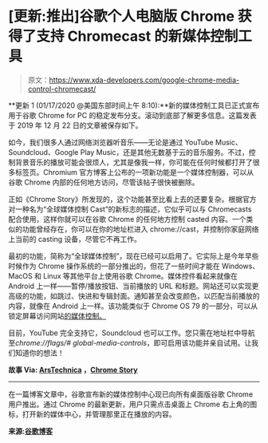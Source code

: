# [更新:推出]谷歌个人电脑版 Chrome 获得了支持 Chromecast 的新媒体控制工具

> 原文：<https://www.xda-developers.com/google-chrome-media-control-chromecast/>

**更新 1 (01/17/2020 @美国东部时间上午 8:10):**新的媒体控制工具已正式宣布用于谷歌 Chrome for PC 的稳定发布分支。滚动到底部了解更多信息。这篇发表于 2019 年 12 月 22 日的文章被保存如下。

如今，我们很多人通过网络浏览器听音乐——无论是通过 YouTube Music、Soundcloud、Google Play Music，还是其他无数基于云的音乐服务。不过，控制背景音乐的播放可能会很烦人，尤其是像我一样，你可能在任何时候都打开了很多标签页。Chromium 官方博客上公布的一项新功能是一个媒体控制器，可以从谷歌 Chrome 内部的任何地方访问，尽管该帖子很快被删除。

正如《Chrome Story》所发现的，这个功能甚至比看上去的还要复杂。根据官方对一种名为“全球媒体控制 Cast”的新标志的描述，它似乎可以与 Chromecasts 配合使用，这样你就可以在谷歌 Chrome 的任何地方控制 casted 内容。一个类似的功能曾经存在，你可以在你的地址栏进入 chrome://cast，并控制你家庭网络上当前的 casting 设备，尽管它不再工作。

最初的功能，简称为“全球媒体控制”，现在已经可以启用了。它实际上是今年早些时候作为 Chrome 操作系统的一部分推出的，但花了一些时间才能在 Windows、MacOS 和 Linux 等其他平台上使用谷歌 Chrome。媒体控件看起来就像在 Android 上一样——暂停/播放按钮、当前播放的 URL 和标题。网站还可以实现更高级的功能，如跳过、快进和专辑封面。通知甚至会改变颜色，以匹配当前播放的内容，就像在 Android 上一样。该功能类似于 Chrome OS 79 的一部分，可以从锁定屏幕访问网站[的媒体控制。](https://www.xda-developers.com/chrome-os-79-media-controls-lock-screen/)

目前，YouTube 完全支持它，Soundcloud 也可以工作。您只需在地址栏中导航至*chrome://flags/# global-media-controls*，即可启用该功能并亲自试用。让我们知道你的想法！

**故事 Via: [ArsTechnica](https://arstechnica.com/gadgets/2019/12/chrome-is-getting-a-dedicated-media-control-button/) ，[Chrome Story](https://www.chromestory.com/2019/12/control-cast-from-chrome-toolbar/)**

* * *

在一篇博客文章中，谷歌宣布新的媒体控制中心现已向所有桌面版谷歌 Chrome 用户推出。通过 Chrome 的最新更新，用户只需点击桌面上 Chrome 右上角的图标，打开新的媒体中心，并管理那里正在播放的内容。

**来源:[谷歌博客](https://www.blog.google/products/chrome/manage-audio-and-video-in-chrome/)**